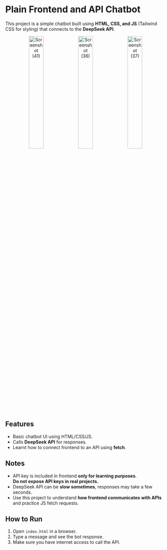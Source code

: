 # Plain Frontend and API Chatbot

This project is a simple chatbot built using **HTML, CSS, and JS** (Tailwind CSS for styling) that connects to the **DeepSeek API**.


<p align="center">
 <img width="30%" alt="Screenshot (41)" src="https://github.com/user-attachments/assets/a1898836-5b51-4b6d-a4e3-4685254e9cf0" />
 <img alt="Screenshot (36)" src="https://github.com/user-attachments/assets/4bd376e2-b102-4ae5-93ef-d19f3cc57a4f" width="30%"/>
 <img width="30%" alt="Screenshot (37)" src="https://github.com/user-attachments/assets/0e5e4249-9d12-422c-aefb-c11a448c22af" />
</p>



## Features

- Basic chatbot UI using HTML/CSS/JS.  
- Calls **DeepSeek API** for responses.  
- Learnt how to connect frontend to an API using **fetch**.  

## Notes

- API key is included in frontend **only for learning purposes**.  
  **Do not expose API keys in real projects.**  
- DeepSeek API can be **slow sometimes**, responses may take a few seconds.  
- Use this project to understand **how frontend communicates with APIs** and practice JS fetch requests.

## How to Run

1. Open `index.html` in a browser.  
2. Type a message and see the bot response.  
3. Make sure you have internet access to call the API.
